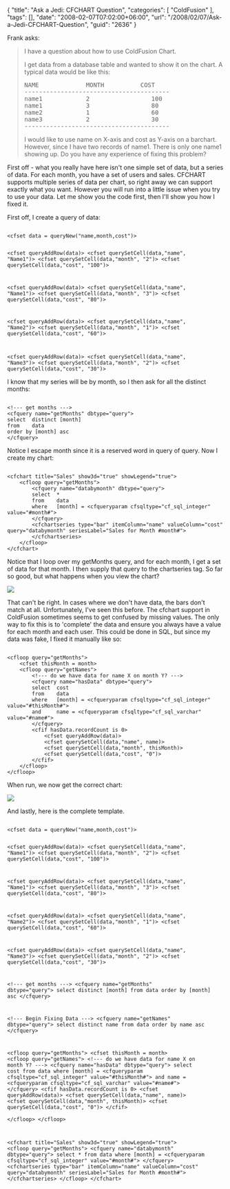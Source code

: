 {
	"title": "Ask a Jedi: CFCHART Question",
	"categories": [
		"ColdFusion"
	],
	"tags": [],
	"date": "2008-02-07T07:02:00+06:00",
	"url": "/2008/02/07/Ask-a-Jedi-CFCHART-Question",
	"guid": "2636"
}

Frank asks:

<blockquote>
<p>
I have a question about how to use ColdFusion Chart.

I get data from a database table and wanted to show it on the chart. A typical data would be like this:

<pre>
NAME             MONTH          COST
----------------------------------------
name1            2                 100
name1            3                 80
name2            1                 60
name3            2                 30
----------------------------------------
</pre>

I would like to use name on X-axis and cost as Y-axis on a barchart.  However, since I have two records of name1.
There is only one name1 showing up.  Do you have any experience of fixing this problem?
</p>
</blockquote>

First off - what you really have here isn't one simple set of data, but a series of data. For each month, you have a set of users and sales. CFCHART supports multiple series of data per chart, so right away we can support exactly what you want. However you will run into a little issue when you try to use your data. Let me show you the code first, then I'll show you how I fixed it.
<!--more-->
First off, I create a query of data:

<code>
&lt;cfset data = queryNew("name,month,cost")&gt;

&lt;cfset queryAddRow(data)&gt;
&lt;cfset querySetCell(data,"name", "Name1")&gt;
&lt;cfset querySetCell(data,"month", "2")&gt;
&lt;cfset querySetCell(data,"cost", "100")&gt;

&lt;cfset queryAddRow(data)&gt;
&lt;cfset querySetCell(data,"name", "Name1")&gt;
&lt;cfset querySetCell(data,"month", "3")&gt;
&lt;cfset querySetCell(data,"cost", "80")&gt;

&lt;cfset queryAddRow(data)&gt;
&lt;cfset querySetCell(data,"name", "Name2")&gt;
&lt;cfset querySetCell(data,"month", "1")&gt;
&lt;cfset querySetCell(data,"cost", "60")&gt;

&lt;cfset queryAddRow(data)&gt;
&lt;cfset querySetCell(data,"name", "Name3")&gt;
&lt;cfset querySetCell(data,"month", "2")&gt;
&lt;cfset querySetCell(data,"cost", "30")&gt;
</code>

I know that my series will be by month, so I then ask for all the distinct months:

<code>
&lt;!--- get months ---&gt;
&lt;cfquery name="getMonths" dbtype="query"&gt;
select	distinct [month]
from	data
order by [month] asc
&lt;/cfquery&gt;
</code>

Notice I escape month since it is a reserved word in query of query. Now I create my chart:

<code>
&lt;cfchart title="Sales" show3d="true" showLegend="true"&gt;
	&lt;cfloop query="getMonths"&gt;
		&lt;cfquery name="databymonth" dbtype="query"&gt;
		select	*
		from	data
		where	[month] = &lt;cfqueryparam cfsqltype="cf_sql_integer" value="#month#"&gt;
		&lt;/cfquery&gt;
		&lt;cfchartseries type="bar" itemColumn="name" valueColumn="cost" query="databymonth" seriesLabel="Sales for Month #month#"&gt;
		&lt;/cfchartseries&gt;
	&lt;/cfloop&gt;
&lt;/cfchart&gt;
</code>

Notice that I loop over my getMonths query, and for each month, I get a set of data for that month. I then supply that query to the chartseries tag. So far so good, but what happens when you view the chart?


<img src="http://static.raymondcamden.com/images/Picture%2016.png">

That can't be right. In cases where we don't have data, the bars don't match at all. Unfortunately, I've seen this before. The cfchart support in ColdFusion sometimes seems to get confused by missing values. The only way to fix this is to 'complete' the data and ensure you always have a value for each month and each user. This could be done in SQL, but since my data was fake, I fixed it manually like so:

<code>
&lt;cfloop query="getMonths"&gt;
	&lt;cfset thisMonth = month&gt;
	&lt;cfloop query="getNames"&gt;
		&lt;!--- do we have data for name X on month Y? ---&gt;
		&lt;cfquery name="hasData" dbtype="query"&gt;
		select	cost
		from	data
		where	[month] = &lt;cfqueryparam cfsqltype="cf_sql_integer" value="#thisMonth#"&gt;
		and		name = &lt;cfqueryparam cfsqltype="cf_sql_varchar" value="#name#"&gt;
		&lt;/cfquery&gt;
		&lt;cfif hasData.recordCount is 0&gt;
			&lt;cfset queryAddRow(data)&gt;
			&lt;cfset querySetCell(data,"name", name)&gt;
			&lt;cfset querySetCell(data,"month", thisMonth)&gt;
			&lt;cfset querySetCell(data,"cost", "0")&gt;
		&lt;/cfif&gt;	
	&lt;/cfloop&gt;
&lt;/cfloop&gt;
</code>

When run, we now get the correct chart:

<img src="http://static.raymondcamden.com/images/cfjedi/Picture%2024.png">

And lastly, here is the complete template.

<code>
&lt;cfset data = queryNew("name,month,cost")&gt;

&lt;cfset queryAddRow(data)&gt;
&lt;cfset querySetCell(data,"name", "Name1")&gt;
&lt;cfset querySetCell(data,"month", "2")&gt;
&lt;cfset querySetCell(data,"cost", "100")&gt;

&lt;cfset queryAddRow(data)&gt;
&lt;cfset querySetCell(data,"name", "Name1")&gt;
&lt;cfset querySetCell(data,"month", "3")&gt;
&lt;cfset querySetCell(data,"cost", "80")&gt;

&lt;cfset queryAddRow(data)&gt;
&lt;cfset querySetCell(data,"name", "Name2")&gt;
&lt;cfset querySetCell(data,"month", "1")&gt;
&lt;cfset querySetCell(data,"cost", "60")&gt;

&lt;cfset queryAddRow(data)&gt;
&lt;cfset querySetCell(data,"name", "Name3")&gt;
&lt;cfset querySetCell(data,"month", "2")&gt;
&lt;cfset querySetCell(data,"cost", "30")&gt;

&lt;!--- get months ---&gt;
&lt;cfquery name="getMonths" dbtype="query"&gt;
select	distinct [month]
from	data
order by [month] asc
&lt;/cfquery&gt;

&lt;!--- Begin Fixing Data ---&gt;
&lt;cfquery name="getNames" dbtype="query"&gt;
select	distinct name
from	data
order by name asc
&lt;/cfquery&gt;

&lt;cfloop query="getMonths"&gt;
	&lt;cfset thisMonth = month&gt;
	&lt;cfloop query="getNames"&gt;
		&lt;!--- do we have data for name X on month Y? ---&gt;
		&lt;cfquery name="hasData" dbtype="query"&gt;
		select	cost
		from	data
		where	[month] = &lt;cfqueryparam cfsqltype="cf_sql_integer" value="#thisMonth#"&gt;
		and		name = &lt;cfqueryparam cfsqltype="cf_sql_varchar" value="#name#"&gt;
		&lt;/cfquery&gt;
		&lt;cfif hasData.recordCount is 0&gt;
			&lt;cfset queryAddRow(data)&gt;
			&lt;cfset querySetCell(data,"name", name)&gt;
			&lt;cfset querySetCell(data,"month", thisMonth)&gt;
			&lt;cfset querySetCell(data,"cost", "0")&gt;
		&lt;/cfif&gt;	
	&lt;/cfloop&gt;
&lt;/cfloop&gt;

&lt;cfchart title="Sales" show3d="true" showLegend="true"&gt;
	&lt;cfloop query="getMonths"&gt;
		&lt;cfquery name="databymonth" dbtype="query"&gt;
		select	*
		from	data
		where	[month] = &lt;cfqueryparam cfsqltype="cf_sql_integer" value="#month#"&gt;
		&lt;/cfquery&gt;
		&lt;cfchartseries type="bar" itemColumn="name" valueColumn="cost" query="databymonth" seriesLabel="Sales for Month #month#"&gt;
		&lt;/cfchartseries&gt;
	&lt;/cfloop&gt;
&lt;/cfchart&gt;
</code>